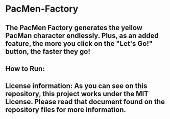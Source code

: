# PacMen-Factory
## The PacMen Factory generates the yellow PacMan character endlessly. Plus, as an added feature, the more you click on the "Let's Go!" button, the faster they go!
## How to Run: 
## License information: As you can see on this repository, this project works under the MIT License. Please read that document found on the repository files for more information.
